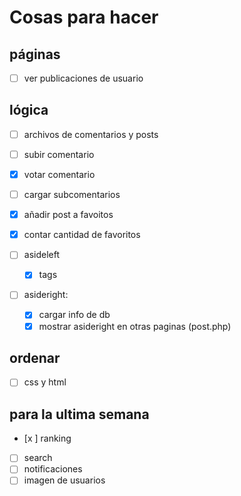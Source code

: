 # Cosas para hacer

## páginas
- [ ] ver publicaciones de usuario

## lógica
- [ ] archivos de comentarios y posts
- [ ] subir comentario
- [X] votar comentario
- [ ] cargar subcomentarios
- [X] añadir post a favoitos
- [X] contar cantidad de favoritos

- [ ] asideleft
    - [x] tags
- [ ] asideright:
    - [x] cargar info de db
    - [X] mostrar asideright en otras paginas (post.php)

## ordenar
- [ ] css y html

## para la ultima semana
- [x ] ranking
- [ ] search
- [ ] notificaciones
- [ ] imagen de usuarios
